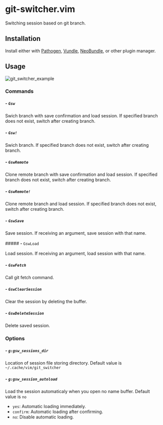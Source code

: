 # git-switcher.vim  

Switching session based on git branch.  

## Installation  

Install either with [Pathogen](https://github.com/tpope/vim-pathogen), [Vundle](https://github.com/gmarik/Vundle.vim), [NeoBundle](https://github.com/Shougo/neobundle.vim), or other plugin manager.  

## Usage  

![git_switcher_example](https://raw.githubusercontent.com/wiki/ToruIwashita/git-switcher.vim/images/git_switcher_example_new.gif)  

### Commands  

##### - `Gsw`  

Swich branch with save confirmation and load session. If specified branch does not exist, switch after creating branch.  

##### - `Gsw!`  

Swich branch. If specified branch does not exist, switch after creating branch.  

##### - `GswRemote`  

Clone remote branch with save confirmation and load session. If specified branch does not exist, switch after creating branch.  

##### - `GswRemote!`  

Clone remote branch and load session. If specified branch does not exist, switch after creating branch.  

##### - `GswSave`  

Save session. If receiving an argument, save session with that name.  

#####・`GswLoad`  

Load session. If receiving an argument, load session with that name.  

##### - `GswFetch`  

Call git fetch command.  

##### - `GswClearSession`  

Clear the session by deleting the buffer.  

##### - `GswDeleteSession`  

Delete saved session.  

### Options  

##### - `g:gsw_sessions_dir`  

Location of session file storing directory. Default value is `~/.cache/vim/git_switcher`  

##### - `g:gsw_session_autoload`  

Load the session automaticaly when you open no name buffer. Default value is `no`  

 - `yes`: Automatic loading immediately.  
 - `confirm`: Automatic loading after confirming.  
 - `no`: Disable automatic loading.  
